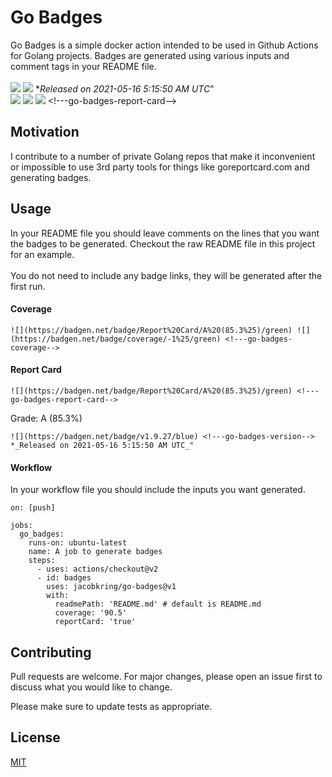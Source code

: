 # Go Badges

Go Badges is a simple docker action intended to be used in Github Actions for Golang projects. Badges are generated using various inputs and comment tags in your README file.
<br/><br/>
![](https://badgen.net/badge/license/MIT/blue)
![](https://badgen.net/badge/release/v1.9.27/blue) <!---go-badges-version--> *_Released on 2021-05-16 5:15:50 AM UTC_"
<br/>
![](https://badgen.net/badge/Report%20Card/A%20(85.3%25)/green) ![](https://badgen.net/badge/coverage/-1%25/green) <!---go-badges-coverage-->
![](https://badgen.net/badge/Report%20Card/A%20(85.3%25)/green) <!---go-badges-report-card-->

## Motivation

I contribute to a number of private Golang repos that make it inconvenient or impossible to use 3rd party tools for things like goreportcard.com and generating badges.

## Usage

In your README file you should leave comments on the lines that you want the badges to be generated.
Checkout the raw README file in this project for an example. <br/><br/>You do not need to include any badge links,
they will be generated after the first run.

#### Coverage
```
![](https://badgen.net/badge/Report%20Card/A%20(85.3%25)/green) ![](https://badgen.net/badge/coverage/-1%25/green) <!---go-badges-coverage-->
```
#### Report Card
```
![](https://badgen.net/badge/Report%20Card/A%20(85.3%25)/green) <!---go-badges-report-card-->
```
Grade: A (85.3%)
```
![](https://badgen.net/badge/v1.9.27/blue) <!---go-badges-version--> *_Released on 2021-05-16 5:15:50 AM UTC_"
```

#### Workflow

In your workflow file you should include the inputs you want generated.
```
on: [push]

jobs:
  go_badges:
    runs-on: ubuntu-latest
    name: A job to generate badges
    steps:
      - uses: actions/checkout@v2
      - id: badges
        uses: jacobkring/go-badges@v1
        with:
          readmePath: 'README.md' # default is README.md
          coverage: '90.5'
          reportCard: 'true'
```

## Contributing
Pull requests are welcome. For major changes, please open an issue first to discuss what you would like to change.

Please make sure to update tests as appropriate.

## License
[MIT](https://choosealicense.com/licenses/mit/)